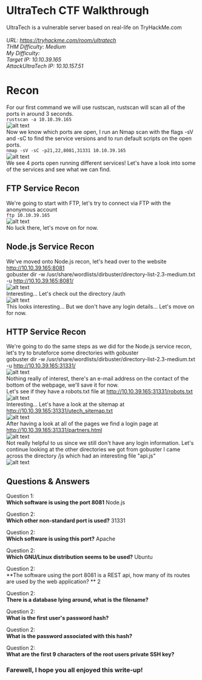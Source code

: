 
# UltraTech CTF Walkthrough

UltraTech is a vulnerable server based on real-life on TryHackMe.com<br />
<br />
<i>URL: https://tryhackme.com/room/ultratech<br />
THM Difficulty: Medium<br />
My Difficulty: <br />
Target IP: 10.10.39.165<br />
AttackUltraTech IP: 10.10.157.51<br />
</i>

# Recon

For our first command we will use rustscan, rustscan will scan all of the ports in around 3 seconds.<br />
```rustscan -a 10.10.39.165```<br />
![alt text](https://github.com/JcmniaCS/TryHackMe/blob/main/UltraTech/screenshots/SCREENSHOT1.png?raw=true)<br />
Now we know which ports are open, I run an Nmap scan with the flags -sV and -sC to find the service versions and to run default scripts on the open ports.<br />
```nmap -sV -sC -p21,22,8081,31331 10.10.39.165```<br />
![alt text](https://github.com/JcmniaCS/TryHackMe/blob/main/UltraTech/screenshots/SCREENSHOT2.png?raw=true)<br />
We see 4 ports open running different services! Let's have a look into some of the services and see what we can find.<br />

## FTP Service Recon

We're going to start with FTP, let's try to connect via FTP with the anonymous account <br />
```ftp 10.10.39.165```<br />
![alt text](https://github.com/JcmniaCS/TryHackMe/blob/main/UltraTech/screenshots/SCREENSHOT3.png?raw=true)<br />
No luck there, let's move on for now.<br />

## Node.js Service Recon

We've moved onto Node.js recon, let's head over to the website http://10.10.39.165:8081 <br />
gobuster dir -w /usr/share/wordlists/dirbuster/directory-list-2.3-medium.txt -u http://10.10.39.165:8081/<br />
![alt text](https://github.com/JcmniaCS/TryHackMe/blob/main/UltraTech/screenshots/SCREENSHOT5.png?raw=true)<br />
Interesting... Let's check out the directory /auth<br />
![alt text](https://github.com/JcmniaCS/TryHackMe/blob/main/UltraTech/screenshots/SCREENSHOT6.png?raw=true)<br />
This looks interesting... But we don't have any login details... Let's move on for now.<br />

## HTTP Service Recon

We're going to do the same steps as we did for the Node.js service recon, let's try to bruteforce some directories with gobuster<br />
gobuster dir -w /usr/share/wordlists/dirbuster/directory-list-2.3-medium.txt -u http://10.10.39.165:31331/<br />
![alt text](https://github.com/JcmniaCS/TryHackMe/blob/main/UltraTech/screenshots/SCREENSHOT4.png?raw=true)<br />
Nothing really of interest, there's an e-mail address on the contact of the bottom of the webpage, we'll save it for now.<br />
Let's see if they have a robots.txt file at http://10.10.39.165:31331/robots.txt
![alt text](https://github.com/JcmniaCS/TryHackMe/blob/main/UltraTech/screenshots/SCREENSHOT7.png?raw=true)<br />
Interesting... Let's have a look at the sitemap at http://10.10.39.165:31331/utech_sitemap.txt<br />
![alt text](https://github.com/JcmniaCS/TryHackMe/blob/main/UltraTech/screenshots/SCREENSHOT8.png?raw=true)<br />
After having a look at all of the pages we find a login page at http://10.10.39.165:31331/partners.html<br />
![alt text](https://github.com/JcmniaCS/TryHackMe/blob/main/UltraTech/screenshots/SCREENSHOT9.png?raw=true)<br />
Not really helpful to us since we still don't have any login information. Let's continue looking at the other directories we got from gobuster 
I came across the directory /js which had an interesting file "api.js"<br />
![alt text](https://github.com/JcmniaCS/TryHackMe/blob/main/UltraTech/screenshots/SCREENSHOT10.png?raw=true)<br />






## Questions & Answers

Question 1:<br />
**Which software is using the port 8081** Node.js<br />

Question 2:<br />
**Which other non-standard port is used?** 31331<br />

Question 2:<br />
**Which software is using this port?** Apache<br />

Question 2:<br />
**Which GNU/Linux distribution seems to be used?** Ubuntu<br />

Question 2:<br />
**The software using the port 8081 is a REST api, how many of its routes are used by the web application? ** 2<br />

Question 2:<br />
**There is a database lying around, what is the filename?** <br />

Question 2:<br />
**What is the first user's password hash?** <br />

Question 2:<br />
**What is the password associated with this hash?** <br />

Question 2:<br />
**What are the first 9 characters of the root users private SSH key?** <br />

### Farewell, I hope you all enjoyed this write-up!

